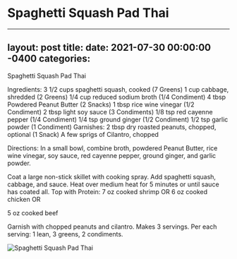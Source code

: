 # Spaghetti Squash Pad Thai
---
layout: post
title: 
date:   2021-07-30 00:00:00 -0400
categories: 
---
Spaghetti Squash Pad Thai 

Ingredients:
3 1/2 cups spaghetti squash, cooked (7 Greens)
1 cup cabbage, shredded (2 Greens)
1/4 cup reduced sodium broth (1/4 Condiment)
4 tbsp Powdered Peanut Butter (2 Snacks)
1 tbsp rice wine vinegar (1/2 Condiment)
2 tbsp light soy sauce (3 Condiments)
1/8 tsp red cayenne pepper (1/4 Condiment)
1/4 tsp ground ginger (1/2 Condiment) 
1/2 tsp garlic powder (1 Condiment) 
Garnishes:
2 tbsp dry roasted peanuts, chopped, optional (1 Snack)
A few sprigs of Cilantro, chopped 

Directions:
In a small bowl, combine broth, powdered Peanut Butter, rice wine vinegar, soy sauce, red cayenne pepper, ground ginger, and garlic powder.

Coat a large non-stick skillet with cooking spray. Add spaghetti squash, cabbage, and sauce. Heat over medium heat for 5 minutes or until sauce has coated all. Top with Protein:
7 oz cooked shrimp
OR
6 oz cooked chicken
OR

5 oz cooked beef 

Garnish with chopped peanuts and cilantro. Makes 3 servings. Per each serving: 1 lean, 3 greens, 2 condiments.

![Spaghetti Squash Pad Thai](/images/Spaghetti%20Squash%20Pad%20Thai.png)

